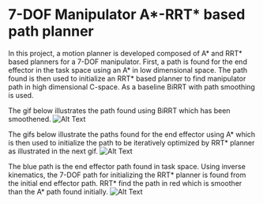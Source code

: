 # 7-DOF Manipulator A*-RRT* based path planner 

In this project, a motion planner is developed composed of A* and RRT* based planners for a 7-DOF manipulator. First, a path is found for the end effector in the task space using an A* in low dimensional space. The path found is then used to initialize an RRT* based planner to find manipulator path in high dimensional C-space. As a baseline BiRRT with path smoothing is used. 

The gif below illustrates the path found using BiRRT which has been smoothened. 
![Alt Text](https://media.giphy.com/media/qVzJpsxeNL6NegGH2y/giphy.gif)


The gifs below illustrate the paths found for the end effector using A* which is then used to initialize the path to be iteratively optimized by RRT* planner as illustrated in the next gif.
![Alt Text](https://media.giphy.com/media/16FVZg4TPePu27YHED/giphy.gif)

The blue path is the end effector path found in task space. Using inverse kinematics, the 7-DOF path for initializing the RRT* planner is found from the initial end effector path. RRT* find the path in red which is smoother than the A* path found initially.
![Alt Text](https://media.giphy.com/media/JthDcu2cWZPCSRthEh/giphy.gif)
